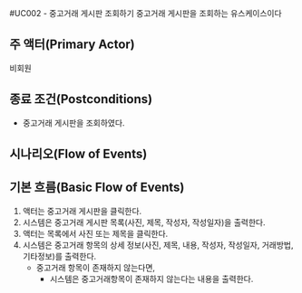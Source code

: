 #UC002 - 중고거래 게시판 조회하기
중고거래 게시판을 조회하는 유스케이스이다

## 주 액터(Primary Actor)
비회원

## 종료 조건(Postconditions)
- 중고거래 게시판을 조회하였다.

## 시나리오(Flow of Events)

## 기본 흐름(Basic Flow of Events)
1. 액터는 중고거래 게시판을 클릭한다.
2. 시스템은 중고거래 게시판 목록(사진, 제목, 작성자, 작성일자)을 출력한다.
3. 액터는 목록에서 사진 또는 제목을 클릭한다.
4. 시스템은 중고거래 항목의 상세 정보(사진, 제목, 내용, 작성자, 작성일자, 거래방법, 기타정보)를 출력한다.
    - 중고거래 항목이 존재하지 않는다면,
        - 시스템은 중고거래항목이 존재하지 않는다는 내용을 출력한다.
